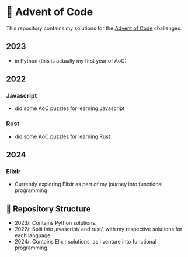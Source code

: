 # 🎄 Advent of Code

This repository contains my solutions for the [Advent of Code](https://adventofcode.com/) challenges. 

## 2023
- in Python (this is actually my first year of AoC)

## 2022
### Javascript
- did some AoC puzzles for learning Javascript

### Rust
- did some AoC puzzles for learning Rust

## 2024
### Elixir
- Currently exploring Elixir as part of my journey into functional programming

## 📂 Repository Structure
- 2023/: Contains Python solutions.
- 2022/: Split into javascript/ and rust/, with my respective solutions for each language.
- 2024/: Contains Elixir solutions, as I venture into functional programming.
